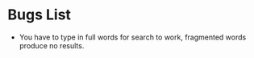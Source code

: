 # Bugs List

- You have to type in full words for search to work, fragmented words produce no results.
